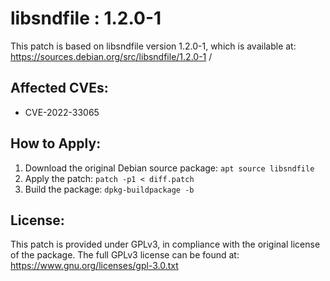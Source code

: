 # libsndfile : 1.2.0-1

This patch is based on libsndfile version 1.2.0-1, which is available at:
https://sources.debian.org/src/libsndfile/1.2.0-1 /

## Affected CVEs:
- CVE-2022-33065

## How to Apply:
1. Download the original Debian source package: `apt source libsndfile`
2. Apply the patch: `patch -p1 < diff.patch`
3. Build the package: `dpkg-buildpackage -b`

## License:
This patch is provided under GPLv3, in compliance with the original license of the package.
The full GPLv3 license can be found at: https://www.gnu.org/licenses/gpl-3.0.txt
